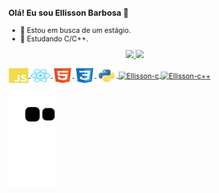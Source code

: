 ### Olá! Eu sou Ellisson Barbosa 👋
- 🔭 Estou em busca de um estágio.
- 🌱 Estudando C/C++.
<div align="center">
  <a href="https://github.com/EllissonSB">
  <img height="180em" src="https://github-readme-stats.vercel.app/api?username=EllissonSB&show_icons=true&theme=dark&include_all_commits=true&count_private=true"/>
  <img height="180em" src="https://github-readme-stats.vercel.app/api/top-langs/?username=EllissonSB&layout=compact&langs_count=7&theme=dark"/>
</div>
  <div style="display: inline_block"><br>
  <img align="center" alt="Ellisson-Js" height="30" width="40" src="https://raw.githubusercontent.com/devicons/devicon/master/icons/javascript/javascript-plain.svg">
  <!--<img align="center" alt="Ellisson-Ts" height="30" width="40" src="https://raw.githubusercontent.com/devicons/devicon/master/icons/typescript/typescript-plain.svg">-->
  <img align="center" alt="Ellisson-React" height="30" width="40" src="https://raw.githubusercontent.com/devicons/devicon/master/icons/react/react-original.svg">
  <img align="center" alt="Ellisson-HTML" height="30" width="40" src="https://raw.githubusercontent.com/devicons/devicon/master/icons/html5/html5-original.svg">
  <img align="center" alt="Ellisson-CSS" height="30" width="40" src="https://raw.githubusercontent.com/devicons/devicon/master/icons/css3/css3-original.svg">
  <img align="center" alt="Ellisson-Python" height="30" width="40" src="https://raw.githubusercontent.com/devicons/devicon/master/icons/python/python-original.svg">
  <img align="center" alt="Ellisson-c" height="30" width="40" src="https://cdn.jsdelivr.net/gh/devicons/devicon/icons/c/c-original.svg">
  <img align="center" alt="Ellisson-c++" height="30" width="40" src="https://cdn.jsdelivr.net/gh/devicons/devicon/icons/cplusplus/cplusplus-plain.svg">
  <!--<img align="center" alt="Ellisson-Csharp" height="30" width="40" src="https://raw.githubusercontent.com/devicons/devicon/master/icons/csharp/csharp-original.svg">-->
    
   ![Snake animation](https://github.com/EllissonSB/EllissonSB/blob/output/github-contribution-grid-snake.svg)
</div>
<!--
**EllissonSB/EllissonSB** is a ✨ _special_ ✨ repository because its `README.md` (this file) appears on your GitHub profile.

Here are some ideas to get you started:

- 🔭 I’m currently working on ...
- 🌱 I’m currently learning ...
- 👯 I’m looking to collaborate on ...
- 🤔 I’m looking for help with ...
- 💬 Ask me about ...
- 📫 How to reach me: ...
- 😄 Pronouns: ...
- ⚡ Fun fact: ...
-->
